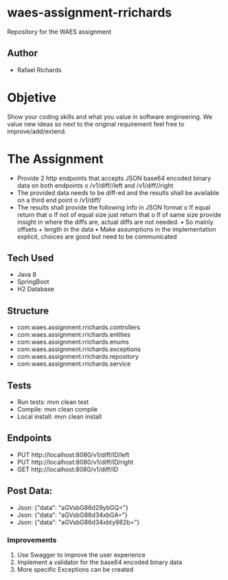 # waes-assignment-rrichards
Repository for the WAES assignment

## Author
* Rafael Richards

# Objetive

Show your coding skills and what you value in software engineering. We value new ideas so next to the original requirement feel free to improve/add/extend. 

# The Assignment

* Provide 2 http endpoints that accepts JSON base64 encoded binary data on both endpoints 
    o <host>/v1/diff/<ID>/left and <host>/v1/diff/<ID>/right 
* The provided data needs to be diff-ed and the results shall be available on a third end point 
    o <host>/v1/diff/<ID> 
* The results shall provide the following info in JSON format 
    o If equal return that 
    o If not of equal size just return that 
    o If of same size provide insight in where the diffs are, actual diffs are not needed. 
      ▪ So mainly offsets + length in the data 
• Make assumptions in the implementation explicit, choices are good but need to be communicated 


## Tech Used
* Java 8
* SpringBoot
* H2 Database

## Structure
* com.waes.assignment.rrichards.controllers
* com.waes.assignment.rrichards.entities
* com.waes.assignment.rrichards.enums
* com.waes.assignment.rrichards.exceptions
* com.waes.assignment.rrichards.repository
* com.waes.assignment.rrichards.service

## Tests
*  Run tests: mvn clean test
*  Compile: mvn clean compile
*  Local install: mvn clean install

## Endpoints
*  PUT http://localhost:8080/v1/diff/ID/left
*  PUT http://localhost:8080/v1/diff/ID/right
*  GET http://localhost:8080/v1/diff/ID

## Post Data: 
* Json: {"data": "aGVsbG86d29ybGQ="}
* Json: {"data": "aGVsbG86d34xbGA="}
* Json: {"data": "aGVsbG86d34xbty982b="}


### Improvements

1. Use Swagger to improve the user experience
2. Implement a validator for the base64 encoded binary data
3. More specific Exceptions can be created
